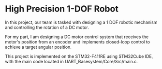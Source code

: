 # High Precision 1-DOF Robot

In this project, our team is tasked with designing a 1 DOF robotic mechanism and controlling the rotation of a DC motor.

For my part, I am designing a DC motor control system that receives the motor's position from an encoder and implements closed-loop control to achieve a target angular position.

This project is implemented on the STM32-F411RE using STM32Cube IDE, with the main code located in UART_Basesystem/Core/Src/main.c.
